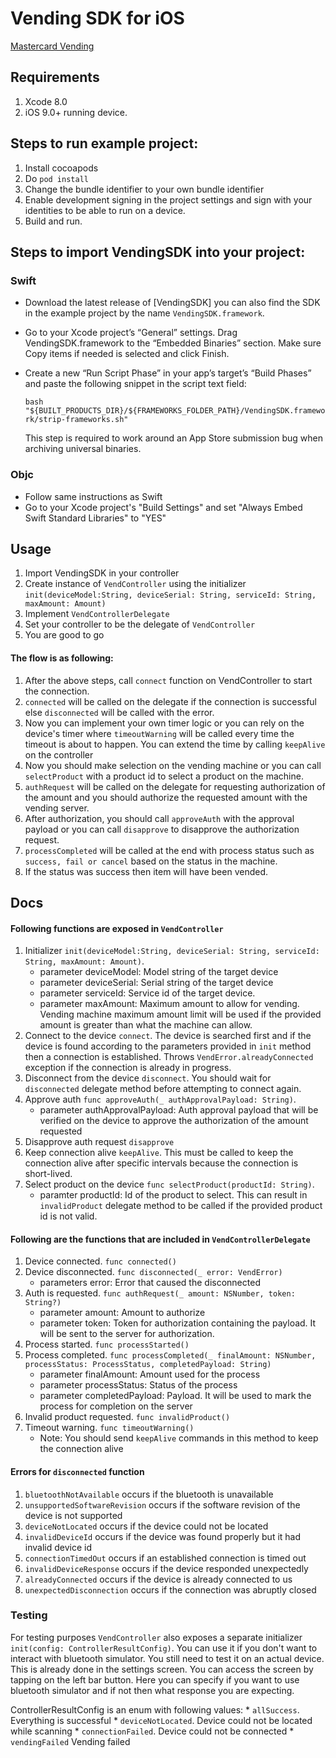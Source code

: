 # Vending SDK for iOS
[Mastercard Vending]

## Requirements
1. Xcode 8.0
2. iOS 9.0+ running device.

## Steps to run example project:
1. Install cocoapods
2. Do `pod install`
3. Change the bundle identifier to your own bundle identifier
4. Enable development signing in the project settings and sign with your identities to be able to run on a device.
5. Build and run.

## Steps to import VendingSDK into your project:
### Swift
- Download the latest release of [VendingSDK] you can also find the SDK in the example project by the name `VendingSDK.framework`.
- Go to your Xcode project’s “General” settings. Drag VendingSDK.framework to the “Embedded Binaries” section. Make sure Copy items if needed is selected and click Finish.
- Create a new “Run Script Phase” in your app’s target’s “Build Phases” and paste the following snippet in the script text field:

    `bash "${BUILT_PRODUCTS_DIR}/${FRAMEWORKS_FOLDER_PATH}/VendingSDK.framework/strip-frameworks.sh"`
    
  This step is required to work around an App Store submission bug when archiving universal binaries.

### Objc
- Follow same instructions as Swift
- Go to your Xcode project's "Build Settings" and set "Always Embed Swift Standard Libraries" to "YES"

## Usage
1. Import VendingSDK in your controller
2. Create instance of `VendController` using the initializer `init(deviceModel:String, deviceSerial: String, serviceId: String, maxAmount: Amount)`
3. Implement `VendControllerDelegate`
4. Set your controller to be the delegate of `VendController`
5. You are good to go

#### The flow is as following:
1. After the above steps, call `connect` function on VendController to start the connection.
2. `connected` will be called on the delegate if the connection is successful else `disconnected` will be called with the error.
3. Now you can implement your own timer logic or you can rely on the device's timer where `timeoutWarning` will be called every time the timeout is about to happen. You can extend the time by calling `keepAlive` on the controller
4. Now you should make selection on the vending machine or you can call `selectProduct` with a product id to select a product on the machine.
5. `authRequest` will be called on the delegate for requesting authorization of the amount and you should authorize the requested amount with the vending server.
6. After authorization, you should call `approveAuth` with the approval payload or you can call `disapprove` to disapprove the authorization request.
7. `processCompleted` will be called at the end with process status such as `success, fail or cancel` based on the status in the machine.
8. If the status was success then item will have been vended.

## Docs

#### Following functions are exposed in `VendController`
1. Initializer `init(deviceModel:String, deviceSerial: String, serviceId: String, maxAmount: Amount)`. 
    * parameter deviceModel: Model string of the target device
    * parameter deviceSerial: Serial string of the target device
    * parameter serviceId: Service id of the target device.
    * parameter maxAmount: Maximum amount to allow for vending. Vending machine maximum amount limit will be used if the provided amount is greater than what the machine can allow.
2. Connect to the device `connect`. The device is searched first and if the device is found according to the parameters provided in `init` method then a connection is established. Throws `VendError.alreadyConnected` exception if the connection is already in progress.
3. Disconnect from the device `disconnect`. You should wait for `disconnected` delegate method before attempting to connect again.
4. Approve auth `func approveAuth(_ authApprovalPayload: String)`.
    * parameter authApprovalPayload: Auth approval payload that will be verified on the device to approve the authorization of the amount requested
5. Disapprove auth request `disapprove`
6. Keep connection alive `keepAlive`. This must be called to keep the connection alive after specific intervals because the connection is short-lived.
7. Select product on the device `func selectProduct(productId: String)`.
    * paramter productId: Id of the product to select. This can result in `invalidProduct` delegate method to be called if the provided product id is not valid.

#### Following are the functions that are included in `VendControllerDelegate`
1. Device connected. `func connected()`
2. Device disconnected. `func disconnected(_ error: VendError)`
    * parameters error: Error that caused the disconnected
3. Auth is requested. `func authRequest(_ amount: NSNumber, token: String?)`
    * parameter amount: Amount to authorize
    * parameter token: Token for authorization containing the payload. It will be sent to the server for authorization.
4. Process started. `func processStarted()`
5. Process completed. `func processCompleted(_ finalAmount: NSNumber, processStatus: ProcessStatus, completedPayload: String)`
    * parameter finalAmount: Amount used for the process
    * parameter processStatus: Status of the process
    * parameter completedPayload: Payload. It will be used to mark the process for completion on the server
6. Invalid product requested. `func invalidProduct()`
7. Timeout warning. `func timeoutWarning()`
     - Note: You should send `keepAlive` commands in this method to keep the connection alive

#### Errors for `disconnected` function
1. `bluetoothNotAvailable` occurs if the bluetooth is unavailable
2. `unsupportedSoftwareRevision` occurs if the software revision of the device is not supported
3. `deviceNotLocated` occurs if the device could not be located
4. `invalidDeviceId` occurs if the device was found properly but it had invalid device id
5. `connectionTimedOut` occurs if an established connection is timed out
6. `invalidDeviceResponse` occurs if the device responded unexpectedly
7. `alreadyConnected` occurs if the device is already connected to us
8. `unexpectedDisconnection` occurs if the connection was abruptly closed

### Testing
For testing purposes `VendController` also exposes a separate initializer `init(config: ControllerResultConfig)`. You can use it if you don't want to interact with bluetooth simulator. You still need to test it on an actual device.
This is already done in the settings screen. You can access the screen by tapping on the left bar button. Here you can specify if you want to use bluetooth simulator and if not then what response you are expecting.

ControllerResultConfig is an enum with following values:
    * `allSuccess`. Everything is successful
    * `deviceNotLocated`. Device could not be located while scanning
    * `connectionFailed`. Device could not be connected
    * `vendingFailed` Vending failed

[Vending SDK]: <url>
[Mastercard Vending]: <https://developer.mastercard.com/product/mastercard-vending>